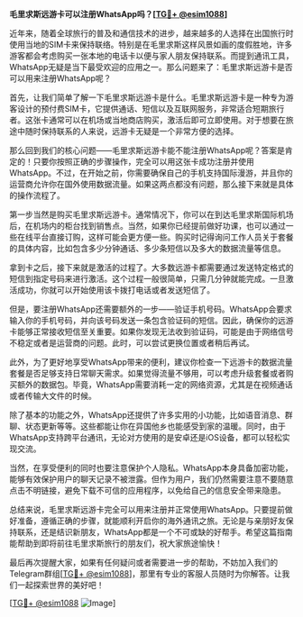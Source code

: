 **毛里求斯远游卡可以注册WhatsApp吗？[[TG💪+ @esim1088](https://t.me/s/esim1088)]**

近年来，随着全球旅行的普及和通信技术的进步，越来越多的人选择在出国旅行时使用当地的SIM卡来保持联络。特别是在毛里求斯这样风景如画的度假胜地，许多游客都会考虑购买一张本地的电话卡以便与家人朋友保持联系。而提到通讯工具，WhatsApp无疑是当下最受欢迎的应用之一。那么问题来了：毛里求斯远游卡是否可以用来注册WhatsApp呢？

首先，让我们简单了解一下毛里求斯远游卡是什么。毛里求斯远游卡是一种专为游客设计的预付费SIM卡，它提供通话、短信以及互联网服务，非常适合短期旅行者。这张卡通常可以在机场或当地商店购买，激活后即可立即使用。对于想要在旅途中随时保持联系的人来说，远游卡无疑是一个非常方便的选择。

那么回到我们的核心问题——毛里求斯远游卡能不能注册WhatsApp呢？答案是肯定的！只要你按照正确的步骤操作，完全可以用这张卡成功注册并使用WhatsApp。不过，在开始之前，你需要确保自己的手机支持国际漫游，并且你的运营商允许你在国外使用数据流量。如果这两点都没有问题，那么接下来就是具体的操作流程了。

第一步当然是购买毛里求斯远游卡。通常情况下，你可以在到达毛里求斯国际机场后，在机场内的柜台找到销售点。当然，如果你已经提前做好功课，也可以通过一些在线平台直接订购，这样可能会更方便一些。购买时记得询问工作人员关于套餐的具体内容，比如包含多少分钟通话、多少条短信以及多大的数据流量等信息。

拿到卡之后，接下来就是激活的过程了。大多数远游卡都需要通过发送特定格式的短信到指定号码来进行激活。这个过程一般很简单，只需几分钟就能完成。一旦激活成功，你就可以开始使用该卡拨打电话或者发送短信了。

但是，要注册WhatsApp还需要额外的一步——验证手机号码。WhatsApp会要求输入你的手机号码，并向该号码发送一条包含验证码的短信。因此，确保你的远游卡能够正常接收短信至关重要。如果你发现无法收到验证码，可能是由于网络信号不稳定或者是运营商的问题。此时，可以尝试更换位置或者稍后再试。

此外，为了更好地享受WhatsApp带来的便利，建议你检查一下远游卡的数据流量套餐是否足够支持日常聊天需求。如果觉得流量不够用，可以考虑升级套餐或者购买额外的数据包。毕竟，WhatsApp需要消耗一定的网络资源，尤其是在视频通话或者传输大文件的时候。

除了基本的功能之外，WhatsApp还提供了许多实用的小功能，比如语音消息、群聊、状态更新等等。这些都能让你在异国他乡也能感受到家的温暖。同时，由于WhatsApp支持跨平台通讯，无论对方使用的是安卓还是iOS设备，都可以轻松实现交流。

当然，在享受便利的同时也要注意保护个人隐私。WhatsApp本身具备加密功能，能够有效保护用户的聊天记录不被泄露。但作为用户，我们仍然需要注意不要随意点击不明链接，避免下载不可信的应用程序，以免给自己的信息安全带来隐患。

总结来说，毛里求斯远游卡完全可以用来注册并正常使用WhatsApp。只要提前做好准备，遵循正确的步骤，就能顺利开启你的海外通讯之旅。无论是与亲朋好友保持联系，还是结识新朋友，WhatsApp都是一个不可或缺的好帮手。希望这篇指南能帮助到即将前往毛里求斯旅行的朋友们，祝大家旅途愉快！

最后再次提醒大家，如果有任何疑问或者需要进一步的帮助，不妨加入我们的Telegram群组[[TG💪+ @esim1088](https://t.me/s/esim1088)]，那里有专业的客服人员随时为你解答。让我们一起探索世界的美好吧！

[[TG💪+ @esim1088](https://t.me/s/esim1088) ![Image](https://i.postimg.cc/4NQfJmqS/Snipaste-2025-05-13-00-14-12.png)]